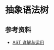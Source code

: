 # 抽象语法树

## 参考资料

-   [AST 详解与运用](https://zhuanlan.zhihu.com/p/266697614?utm_source=wechat_session&utm_medium=social&utm_oi=56197411504128)

